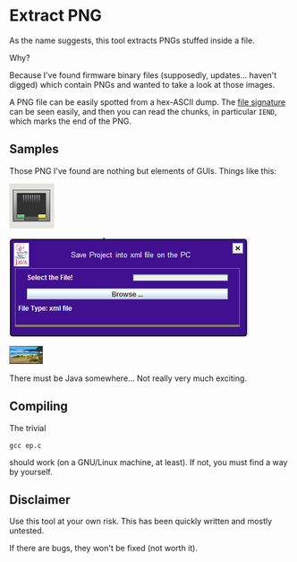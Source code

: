 Extract PNG
===========

As the name suggests, this tool extracts PNGs stuffed inside a file.

Why?

Because I've found firmware binary files (supposedly, updates…
haven't digged) which contain PNGs and wanted to take a look at those
images.

A PNG file can be easily spotted from a hex-ASCII dump. The [file
signature](http://www.libpng.org/pub/png/spec/1.2/PNG-Structure.html#PNG-file-signature)
can be seen easily, and then you can read the chunks, in particular
`IEND`, which marks the end of the PNG.

Samples
-------

Those PNG I've found are nothing but elements of GUIs. Things like this:

![](samples/png00011.png)

![](samples/png00015.png)

![](samples/png00064.png)

There must be Java somewhere… Not really very much exciting.


Compiling
---------

The trivial

    gcc ep.c
    
should work (on a GNU/Linux machine, at least). If not, you must find
a way by yourself.


Disclaimer
----------

Use this tool at your own risk. This has been quickly written and
mostly untested.

If there are bugs, they won't be fixed (not worth it).

